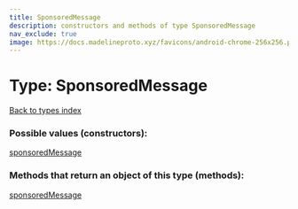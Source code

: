 ```yaml
---
title: SponsoredMessage
description: constructors and methods of type SponsoredMessage
nav_exclude: true
image: https://docs.madelineproto.xyz/favicons/android-chrome-256x256.png
---
```

# Type: SponsoredMessage
[Back to types index](index.html)



### Possible values (constructors):

[sponsoredMessage](/API_docs/constructors/sponsoredMessage.html)  



### Methods that return an object of this type (methods):



[sponsoredMessage](/API_docs/constructors/sponsoredMessage.html)  

